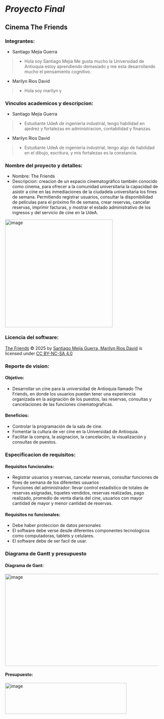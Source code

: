 # *Proyecto Final*
## **Cinema The Friends**

### Integrantes:
* Santiago Mejia Guerra
>* Hola soy Santiago Mejia Me gusta mucho la Universidad de Antioquia estoy aprendiendo demasiado y me esta desarrollando mucho el pensamiento cognitivo.
* Marilyn Rios David
>* Hola soy marilyn y 

### Vinculos academicos y descripcion:
* Santiago Mejia Guerra
>* Estudiante UdeA de ingenieria industrial, tengo habilidad en ajedrez y fortalezas en administracion, contabilidad y finanzas.

* Marilyn Rios David
>* Estudiante UdeA de ingenieria industrial, tengo algo de habilidad en el dibujo, escritura, y mis fortalezas es la constancia.

### Nombre del proyecto y detalles: 
* Nombre: The Friends
* Descripcion: creacion de un espacio cinematográfico también conocido como cinema, para ofrecer a la comunidad universitaria la capacidad de asistir a cine en las inmediaciones
de la ciudadela universitaria los fines de semana. Permitiendo registrar usuarios, consultar la disponibilidad de películas para el próximo fin de semana, crear reservas, cancelar reservas, imprimir facturas, y mostrar el estado administrativo de los ingresos y del servicio de cine en la UdeA.
<img width="352" height="352" alt="image" src="https://github.com/user-attachments/assets/b7282ccb-fcbc-4d8e-a770-302e243c15e4" />

### Licencia del software:
<a href="https://github.com/santiagomejia3-glitch/The-Friends">The Friends</a> © 2025 by <a href="https://github.com/santiagomejia3-glitch,https://github.com/marilynrios-dev">Santiago Mejia Guerra, Marilyn Rios David</a> is licensed under <a href="https://creativecommons.org/licenses/by-nc-sa/4.0/">CC BY-NC-SA 4.0</a><img src="https://mirrors.creativecommons.org/presskit/icons/cc.svg" alt="" style="max-width: 1em;max-height:1em;margin-left: .2em;"><img src="https://mirrors.creativecommons.org/presskit/icons/by.svg" alt="" style="max-width: 1em;max-height:1em;margin-left: .2em;"><img src="https://mirrors.creativecommons.org/presskit/icons/nc.svg" alt="" style="max-width: 1em;max-height:1em;margin-left: .2em;"><img src="https://mirrors.creativecommons.org/presskit/icons/sa.svg" alt="" style="max-width: 1em;max-height:1em;margin-left: .2em;">

### Reporte de vision: 
#### Objetivo:
* Desarrollar un cine para la universidad de Antioquia llamado The Friends, en donde los usuarios puedan tener una experiencia organizada en la asignación de los puestos, las reservas, consultas y  cancelaciones de las funciones cinematograficas.

#### Beneficios:
* Controlar la programación  de la sala de cine.
* Fomentar la cultura de ver cine en la Universidad de Antioquia.
* Facilitar la compra, la asignacion, la cancelación, la visualización y consultas  de puestos.
  
### Especificacion de requisitos:
#### Requisitos funcionales: 
* Registrar usuarios y reservas, cancelar reservas, consultar funciones de fines de semana de los diferentes usuarios
* Funciones del administrador: llevar control estadistico de totales de reservas asignadas, tiquetes vendidos, reservas realizadas, pago realizado, promedio de venta diaria del cine, usuarios con mayor cantidad de mayor y menor cantidad de reservas.
#### Requisitos no funcionales: 
* Debe haber proteccion de datos personales
* El software debe verse desde diferentes componentes tecnologicos como computadoras, tablets y celulares.
* El software debe de ser facil de usar.
### Diagrama de Gantt y presupuesto			
#### Diagrama de Gant:
<img width="1687" height="301" alt="image" src="https://github.com/user-attachments/assets/ec8471db-1e31-422f-85d8-aa0a9cb01e3e" />

#### Presupuesto:
<img width="398" height="101" alt="image" src="https://github.com/user-attachments/assets/c9dc4630-9ca0-45b5-9f97-41f8f9854ed1" />


